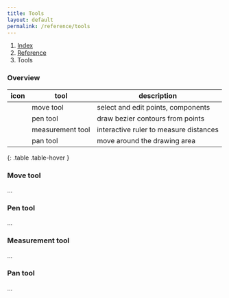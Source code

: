 ```yaml
---
title: Tools
layout: default
permalink: /reference/tools
---
```


<nav aria-label="breadcrumb">
  <ol class="breadcrumb small">
    <li class="breadcrumb-item"><a href="/">Index</a></li>
    <li class="breadcrumb-item"><a href="../reference">Reference</a></li>
    <li class="breadcrumb-item active" aria-current="page">Tools</li>
  </ol>
</nav>

### Overview

| icon | tool              | description                            |
|------|-------------------|----------------------------------------|
|      | move tool         | select and edit points, components     |
|      | pen tool          | draw bezier contours from points       |
|      | measurement tool  | interactive ruler to measure distances |
|      | pan tool          | move around the drawing area           |
{: .table .table-hover }

### Move tool

...

### Pen tool

...

### Measurement tool

...

### Pan tool

...
